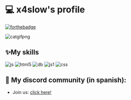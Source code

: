 # 💻 x4slow's profile
[![forthebadge](https://forthebadge.com/images/badges/contains-cat-gifs.svg)](https://forthebadge.com)

![catgifpng](https://img.pngio.com/cat-staring-sticker-for-ios-cat-png-gif-623_200.gif)

## ✨My skills
![js](https://camo.githubusercontent.com/a5cd20bdb5b700da81602b5a5088949050e353ef9447341c2bb5bdce29650893/68747470733a2f2f6170692e69636f6e6966792e64657369676e2f6d64693a6c616e67756167652d6a6176617363726970742e7376673f636f6c6f723d253233303066656634266865696768743d3332) ![html5](https://camo.githubusercontent.com/d3ec6ecd337a8a4ecccf0f23ed40f30c876c407053ccbaa8510be0a6c69318a3/68747470733a2f2f6170692e69636f6e6966792e64657369676e2f6d64693a6c616e67756167652d68746d6c352e7376673f636f6c6f723d253233303066656634266865696768743d3332) ![db](https://camo.githubusercontent.com/340d165200f48bf5f00f97e316a158376871ef6a2fa8634c4bfb9efe53f45422/68747470733a2f2f6170692e69636f6e6966792e64657369676e2f6d64693a64617461626173652e7376673f636f6c6f723d253233303066656634266865696768743d3332) ![js1](https://camo.githubusercontent.com/c5b77e4992aab6feba9075a5e399f9c1ef4973b547e624d6a8aeaf0924fdce65/68747470733a2f2f6170692e69636f6e6966792e64657369676e2f6d64693a6e6f64656a732e7376673f636f6c6f723d253233303066656634266865696768743d3332) ![css](https://camo.githubusercontent.com/fbefcc7268d9566f3dbae260db0bbb9cb91ddbc2fb0e3e18f80d446f66dd87eb/68747470733a2f2f6170692e69636f6e6966792e64657369676e2f6d64693a6c616e67756167652d637373332e7376673f636f6c6f723d253233303066656634266865696768743d3332)

## 🔗 My discord community (in spanish):
  * Join us: [click here!](https://discord.gg/6Za7GEJfE9)
